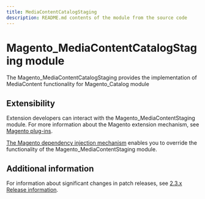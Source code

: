 ```yaml
---
title: MediaContentCatalogStaging
description: README.md contents of the module from the source code
---
```


# Magento_MediaContentCatalogStaging module

The Magento_MediaContentCatalogStaging provides the implementation of MediaContent functionality for Magento_Catalog module

## Extensibility

Extension developers can interact with the Magento_MediaContentStaging module. For more information about the Magento extension mechanism, see [Magento plug-ins](https://devdocs.magento.com/guides/v2.4/extension-dev-guide/plugins.html).

[The Magento dependency injection mechanism](https://devdocs.magento.com/guides/v2.4/extension-dev-guide/depend-inj.html) enables you to override the functionality of the Magento_MediaContentStaging module.

## Additional information

For information about significant changes in patch releases, see [2.3.x Release information](https://devdocs.magento.com/guides/v2.4/release-notes/bk-release-notes.html).
